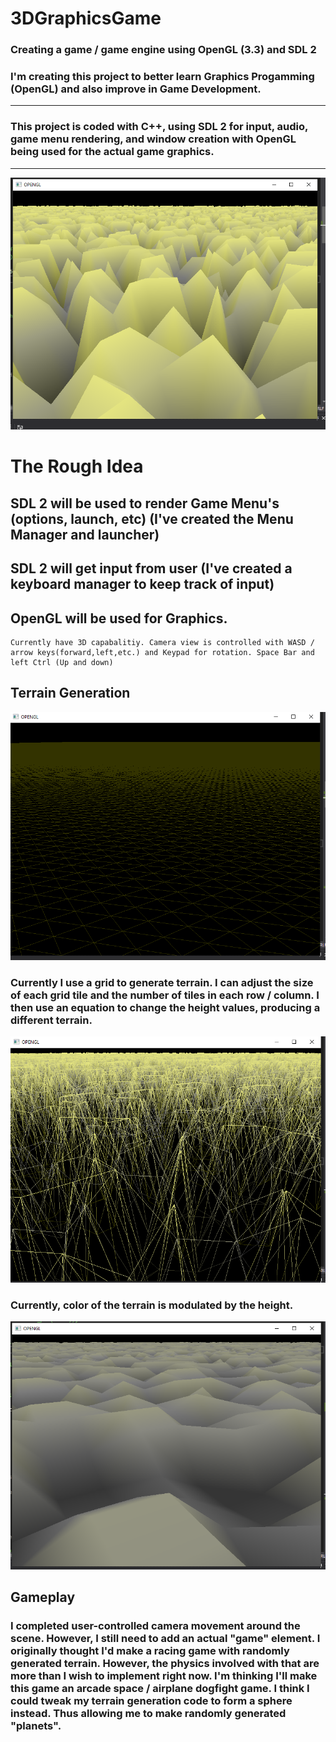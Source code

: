 # 3DGraphicsGame
 ###  Creating a game / game engine using OpenGL (3.3) and SDL 2  
### I'm creating this project to better learn Graphics Progamming (OpenGL) and also improve in Game Development.  
----------------------------------------------------------------
### This project is coded with C++, using SDL 2 for input, audio, game menu rendering, and window creation with OpenGL being used for the actual game graphics.
----------------------------------------------------------------
![Screenshot](/CPP_OpenGL_ScreenShot.png?raw=true "Screenshot")

# The Rough Idea

 ## SDL 2 will be used to render Game Menu's (options, launch, etc) (I've created the Menu Manager and launcher)
 ## SDL 2 will get input from user (I've created a keyboard manager to keep track of input)
  
 ## OpenGL will be used for Graphics.
    Currently have 3D capabalitiy. Camera view is controlled with WASD / arrow keys(forward,left,etc.) and Keypad for rotation. Space Bar and left Ctrl (Up and down)
    
 ## Terrain Generation
  ![terrain flat grid](/FlatGrid_OpenGL.png?raw=true "Flat Grid screenshot")
 ### Currently I use a grid to generate terrain. I can adjust the size of each grid tile and the number of tiles in each row / column. I then use an equation to change the height values, producing a different terrain. 
  ![terrain grid](/Wireframe_OPENGL_screenshot.png?raw=true "Grid screenshot")
  ### Currently, color of the terrain is modulated by the height.
   ![terrain grid](/OpenGL_Terrain_Smooth.png?raw=true "Grid screenshot")
    
## Gameplay
 ### I completed user-controlled camera movement around the scene. However, I still need to add an actual "game" element. I originally thought I'd make a racing game with randomly generated terrain. However, the physics involved with that are more than I wish to implement right now. I'm thinking I'll make this game an arcade space / airplane dogfight game. I think I could tweak my terrain generation code to form a sphere instead. Thus allowing me to make randomly generated "planets".
 
